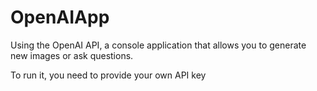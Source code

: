 # OpenAIApp

Using the OpenAI API, a console application that allows you to generate new images or ask questions. 

To run it, you need to provide your own API key
